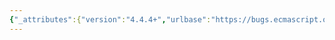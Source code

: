 ```yaml
---
{"_attributes":{"version":"4.4.4+","urlbase":"https://bugs.ecmascript.org/","maintainer":"dherman@mozilla.com"},"bug":{"bug_id":237,"creation_ts":"2011-12-19 15:50:00 -0800","short_desc":"list/List editorial consistency","delta_ts":"2011-12-19 15:50:00 -0800","product":"ECMA-262, Editions 5 and 5.1","component":"editorial issues","version":"other","rep_platform":"All","op_sys":"All","bug_status":"CONFIRMED","priority":"Normal","bug_severity":"enhancement","everconfirmed":true,"reporter":{"uid":"kennyluck","name":"Kang-Hao (Kenny) Lu"},"assigned_to":{"uid":"allen","name":"Allen Wirfs-Brock"},"long_desc":[{"commentid":524,"comment_count":0,"who":{"uid":"kennyluck","name":"Kang-Hao (Kenny) Lu"},"bug_when":"2011-12-19 15:50:00 -0800","thetext":"The spec sometimes uses \"internal list\" and sometimes uses \"internal List\". Are they different in any significant way? A measurable consequence of this is that \"list\"s don't get cross-linked to the Link, a specification type, in the annotated spec on GitHub. Both of them even occur in the same section. [1]\n\nOr are they different? If that's the case, I guess the definition of \"List\" is sort of unclear though I am sure.\n\nWhy does the spec have \"List\" at the first place? It seems to be too frequently used. If the idea is to tag certain internal variables as related to argument list then I guess it would be better if it's not used in unrelated context.\n\n[1] http://es5.github.com/#x15.2.3.7"}]}}
---
```

